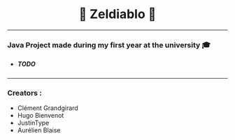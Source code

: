 <h1 align="center">👾 Zeldiablo 👾</h1>

<hr>

<h3 align="left">Java Project made during my first year at the university 🎓</h3>

- <h5 align="left">TODO</h3>



<hr>

 
<h3 align="left">Creators :</h3>  
  
- Clément Grandgirard
- Hugo Bienvenot
- JustinType
- Aurélien Blaise
